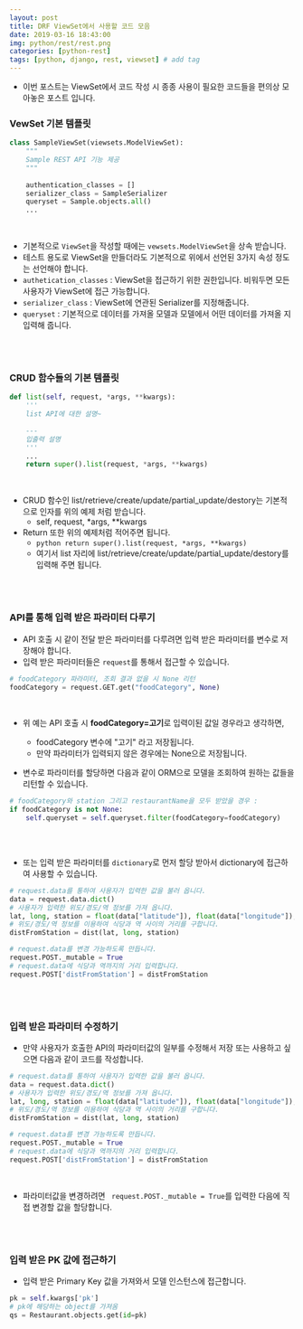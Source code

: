 ```yaml
---
layout: post
title: DRF ViewSet에서 사용할 코드 모음
date: 2019-03-16 18:43:00
img: python/rest/rest.png
categories: [python-rest] 
tags: [python, django, rest, viewset] # add tag
---
```


+ 이번 포스트는 ViewSet에서 코드 작성 시 종종 사용이 필요한 코드들을 편의상 모아놓은 포스트 입니다.

### VewSet 기본 템플릿

```python
class SampleViewSet(viewsets.ModelViewSet):
    """
    Sample REST API 기능 제공
    """
    
    authentication_classes = []
    serializer_class = SampleSerializer
    queryset = Sample.objects.all()
    ...
```
<br>

+ 기본적으로 `ViewSet`을 작성할 때에는 `vewsets.ModelViewSet`을 상속 받습니다.
+ 테스트 용도로 ViewSet을 만들더라도 기본적으로 위에서 선언된 3가지 속성 정도는 선언해야 합니다.
+ `authetication_classes` : ViewSet을 접근하기 위한 권한입니다. 비워두면 모든 사용자가 ViewSet에 접근 가능합니다.
+ `serializer_class` : ViewSet에 연관된 Serializer를 지정해줍니다.
+ `queryset` : 기본적으로 데이터를 가져올 모델과 모델에서 어떤 데이터를 가져올 지 입력해 줍니다.

<br><br>

### CRUD 함수들의 기본 템플릿

```python
def list(self, request, *args, **kwargs):    
    '''
    list API에 대한 설명~
    
    ---
    입출력 설명
    '''
    ...
    return super().list(request, *args, **kwargs)
```

<br>

+ CRUD 함수인 list/retrieve/create/update/partial_update/destory는 기본적으로 인자를 위의 예제 처럼 받습니다.
    + self, request, *args, **kwargs
+ Return 또한 위의 예제처럼 적어주면 됩니다.
    + ```python return super().list(request, *args, **kwargs) ```
    + 여기서 list 자리에 list/retrieve/create/update/partial_update/destory를 입력해 주면 됩니다.
    
<br><br>

### API를 통해 입력 받은 파라미터 다루기

+ API 호출 시 같이 전달 받은 파라미터를 다루려면 입력 받은 파라미터를 변수로 저장해야 합니다.
+ 입력 받은 파라미터들은 `request`를 통해서 접근할 수 있습니다.

```python
# foodCategory 파라미터, 조회 결과 없을 시 None 리턴
foodCategory = request.GET.get("foodCategory", None)
```

<br>

+ 위 예는 API 호출 시 **foodCategory=고기**로 입력이된 값일 경우라고 생각하면,
    + foodCategory 변수에 "고기" 라고 저장됩니다.
    + 만약 파라미터가 입력되지 않은 경우에는 None으로 저장됩니다.

+ 변수로 파라미터를 할당하면 다음과 같이 ORM으로 모델을 조회하여 원하는 값들을 리턴할 수 있습니다.

```python
# foodCategory와 station 그리고 restaurantName을 모두 받았을 경우 :
if foodCategory is not None:
    self.queryset = self.queryset.filter(foodCategory=foodCategory)
                                                 
```    

<br>

+ 또는 입력 받은 파라미터를 `dictionary`로 먼저 할당 받아서 dictionary에 접근하여 사용할 수 있습니다.

```python
# request.data를 통하여 사용자가 입력한 값을 불러 옵니다.
data = request.data.dict()
# 사용자가 입력한 위도/경도/역 정보를 가져 옵니다.
lat, long, station = float(data["latitude"]), float(data["longitude"]), data["station"]
# 위도/경도/역 정보를 이용하여 식당과 역 사이의 거리를 구합니다.
distFromStation = dist(lat, long, station)

# request.data를 변경 가능하도록 만듭니다.
request.POST._mutable = True
# request.data에 식당과 역까지의 거리 입력합니다.
request.POST['distFromStation'] = distFromStation
```

<br><br>

### 입력 받은 파라미터 수정하기

+ 만약 사용자가 호출한 API의 파라미터값의 일부를 수정해서 저장 또는 사용하고 싶으면 다음과 같이 코드를 작성합니다.

```python
# request.data를 통하여 사용자가 입력한 값을 불러 옵니다.
data = request.data.dict()
# 사용자가 입력한 위도/경도/역 정보를 가져 옵니다.
lat, long, station = float(data["latitude"]), float(data["longitude"]), data["station"]
# 위도/경도/역 정보를 이용하여 식당과 역 사이의 거리를 구합니다.
distFromStation = dist(lat, long, station)

# request.data를 변경 가능하도록 만듭니다.
request.POST._mutable = True
# request.data에 식당과 역까지의 거리 입력합니다.
request.POST['distFromStation'] = distFromStation
```

<br>

+ 파라미터값을 변경하려면 ``` request.POST._mutable = True```를 입력한 다음에 직접 변경할 값을 할당합니다.

<br><br>

### 입력 받은 PK 값에 접근하기

+ 입력 받은 Primary Key 값을 가져와서 모델 인스턴스에 접근합니다.

```python
pk = self.kwargs['pk']
# pk에 해당하는 object를 가져옴
qs = Restaurant.objects.get(id=pk)

```

<br><br>